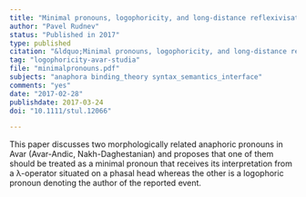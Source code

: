 ```yaml
---
title: "Minimal pronouns, logophoricity, and long-distance reflexivisation in Avar"
author: "Pavel Rudnev"
status: "Published in 2017"
type: published
citation: "&ldquo;Minimal pronouns, logophoricity, and long-distance reflexivisation in Avar,&rdquo; <a href=\"http://dx.doi.org/10.1111/stul.12066\"><em>Studia Linguistica</em> (71:&nbsp;1–2), pp.&nbsp;154–177</a>."
tag: "logophoricity-avar-studia"
file: "minimalpronouns.pdf"
subjects: "anaphora binding_theory syntax_semantics_interface"
comments: "yes"
date: "2017-02-28"
publishdate: 2017-03-24
doi: "10.1111/stul.12066"

---
```


This paper discusses two morphologically related anaphoric pronouns in Avar (Avar-Andic, Nakh-Daghestanian) and proposes that one of them should be treated as a minimal pronoun that receives its interpretation from a λ-operator situated on a phasal head whereas the other is a logophoric pronoun denoting the author of the reported event.
